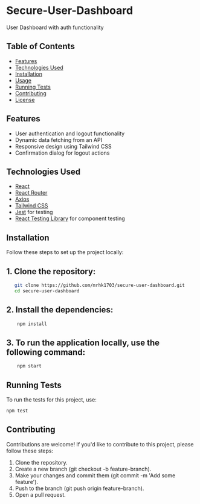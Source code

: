 # Secure-User-Dashboard

User Dashboard with auth functionality

## Table of Contents

- [Features](#features)
- [Technologies Used](#technologies-used)
- [Installation](#installation)
- [Usage](#usage)
- [Running Tests](#running-tests)
- [Contributing](#contributing)
- [License](#license)

## Features

- User authentication and logout functionality
- Dynamic data fetching from an API
- Responsive design using Tailwind CSS
- Confirmation dialog for logout actions

## Technologies Used

- [React](https://reactjs.org/)
- [React Router](https://reactrouter.com/)
- [Axios](https://axios-http.com/)
- [Tailwind CSS](https://tailwindcss.com/)
- [Jest](https://jestjs.io/) for testing
- [React Testing Library](https://testing-library.com/docs/react-testing-library/intro/) for component testing

## Installation

Follow these steps to set up the project locally:

## 1. Clone the repository:

```bash
   git clone https://github.com/mrhk1703/secure-user-dashboard.git
   cd secure-user-dashboard
```

## 2. Install the dependencies:

```bash
    npm install
```

## 3. To run the application locally, use the following command:

```bash
    npm start
```

## Running Tests
To run the tests for this project, use:

```bash
npm test
```

## Contributing
Contributions are welcome! If you'd like to contribute to this project, please follow these steps:

1. Clone the repository.
2. Create a new branch (git checkout -b feature-branch).
3. Make your changes and commit them (git commit -m 'Add some feature').
4. Push to the branch (git push origin feature-branch).
5. Open a pull request.
